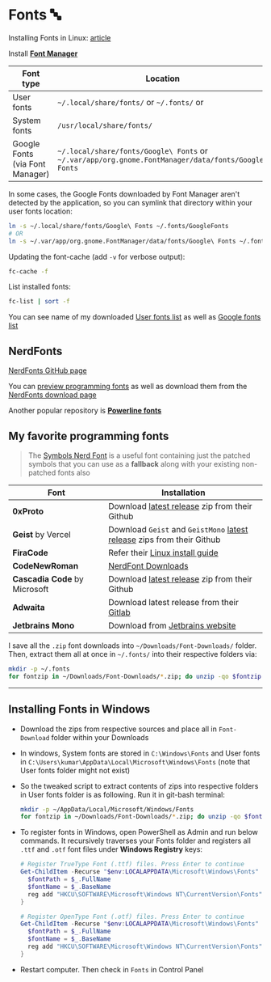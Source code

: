 # Fonts 🔤

Installing Fonts in Linux: [article](https://itsfoss.com/install-fonts-ubuntu/)

Install [**Font Manager**](https://github.com/FontManager/font-manager)

| Font type                       | Location                                                                                            |
| ------------------------------- | --------------------------------------------------------------------------------------------------- |
| User fonts                      | `~/.local/share/fonts/` or `~/.fonts/` or                                                           |
| System fonts                    | `/usr/local/share/fonts/`                                                                           |
| Google Fonts (via Font Manager) | `~/.local/share/fonts/Google\ Fonts` or `~/.var/app/org.gnome.FontManager/data/fonts/Google\ Fonts` |

In some cases, the Google Fonts downloaded by Font Manager aren't detected by the application, so you can symlink that directory within your user fonts location:

```sh
ln -s ~/.local/share/fonts/Google\ Fonts ~/.fonts/GoogleFonts
# OR
ln -s ~/.var/app/org.gnome.FontManager/data/fonts/Google\ Fonts ~/.fonts/GoogleFonts
```

Updating the font-cache (add `-v` for verbose output):

```sh
fc-cache -f
```

List installed fonts:

```sh
fc-list | sort -f
```

You can see name of my downloaded [User fonts list](https://github.com/datkumar/Configs/blob/main/config-files/fonts/font-names.txt) as well as [Google fonts list](https://github.com/datkumar/Configs/blob/main/config-files/fonts/font-names-google.txt)

## NerdFonts

[NerdFonts GitHub page](https://github.com/ryanoasis/nerd-fonts)

You can [preview programming fonts](https://www.programmingfonts.org) as well as download them from the [NerdFonts download page](https://www.nerdfonts.com/font-downloads)

Another popular repository is [**Powerline fonts**](https://github.com/powerline/fonts)

## My favorite programming fonts

> The [Symbols Nerd Font](https://www.nerdfonts.com/font-downloads) is a useful font containing just the patched symbols that you can use as a **fallback** along with your existing non-patched fonts also

| Font                           | Installation                                                                                                                    |
| ------------------------------ | ------------------------------------------------------------------------------------------------------------------------------- |
| **0xProto**                    | Download [latest release](https://github.com/0xType/0xProto/releases/) zip from their Github                                    |
| **Geist** by Vercel            | Download `Geist` and `GeistMono` [latest release](https://github.com/vercel/geist-font/releases/) zips from their Github        |
| **FiraCode**                   | Refer their [Linux install guide](https://github.com/tonsky/FiraCode/wiki/Linux-instructions#installing-with-a-package-manager) |
| **CodeNewRoman**               | [NerdFont Downloads](https://www.nerdfonts.com/font-downloads)                                                                  |
| **Cascadia Code** by Microsoft | Download [latest release](https://github.com/microsoft/cascadia-code/releases) zip from their Github                            |
| **Adwaita**                    | Download latest release from their [Gitlab](https://gitlab.gnome.org/GNOME/adwaita-fonts)                                       |
| **Jetbrains Mono**             | Download from [Jetbrains website](https://www.jetbrains.com/lp/mono/)                                                           |

I save all the `.zip` font downloads into `~/Downloads/Font-Downloads/` folder. Then, extract them all at once in `~/.fonts/` into their respective folders via:

```sh
mkdir -p ~/.fonts
for fontzip in ~/Downloads/Font-Downloads/*.zip; do unzip -qo $fontzip -d ~/.fonts/$(basename $fontzip .zip); done
```

---

## Installing Fonts in Windows

- Download the zips from respective sources and place all in `Font-Download` folder within your Downloads

- In windows, System fonts are stored in `C:\Windows\Fonts` and User fonts in `C:\Users\kumar\AppData\Local\Microsoft\Windows\Fonts` (note that User fonts folder might not exist)

- So the tweaked script to extract contents of zips into respective folders in User fonts folder is as following. Run it in git-bash terminal:

  ```bash
  mkdir -p ~/AppData/Local/Microsoft/Windows/Fonts
  for fontzip in ~/Downloads/Font-Downloads/*.zip; do unzip -qo $fontzip -d ~/AppData/Local/Microsoft/Windows/Fonts/$(basename $fontzip .zip); done
  ```

- To register fonts in Windows, open PowerShell as Admin and run below commands. It recursively traverses your Fonts folder and registers all `.ttf` and `.otf` font files under **Windows Registry** keys:

  ```powershell
  # Register TrueType Font (.ttf) files. Press Enter to continue
  Get-ChildItem -Recurse "$env:LOCALAPPDATA\Microsoft\Windows\Fonts" -Filter *.ttf | ForEach-Object {
    $fontPath = $_.FullName
    $fontName = $_.BaseName
    reg add "HKCU\SOFTWARE\Microsoft\Windows NT\CurrentVersion\Fonts" /v "$fontName (TrueType)" /t REG_SZ /d "$fontPath" /f
  }

  # Register OpenType Font (.otf) files. Press Enter to continue
  Get-ChildItem -Recurse "$env:LOCALAPPDATA\Microsoft\Windows\Fonts" -Filter *.otf | ForEach-Object {
    $fontPath = $_.FullName
    $fontName = $_.BaseName
    reg add "HKCU\SOFTWARE\Microsoft\Windows NT\CurrentVersion\Fonts" /v "$fontName (OpenType)" /t REG_SZ /d "$fontPath" /f
  }
  ```

- Restart computer. Then check in `Fonts` in Control Panel
